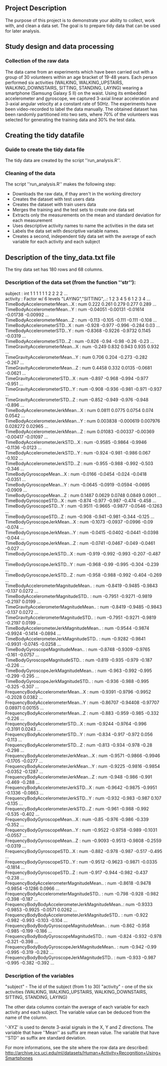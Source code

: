 ## Project Description
The purpose of this project is to demonstrate your ability to collect, work with, and clean a data set. The goal is to prepare tidy data that can be used for later analysis.

## Study design and data processing

### Collection of the raw data
The data came from an experiments which have been carried out with a group of 30 volunteers within an age bracket of 19-48 years. Each person performed six activities (WALKING, WALKING_UPSTAIRS, WALKING_DOWNSTAIRS, SITTING, STANDING, LAYING) wearing a smartphone (Samsung Galaxy S II) on the waist. Using its embedded accelerometer and gyroscope, we captured 3-axial linear acceleration and 3-axial angular velocity at a constant rate of 50Hz. The experiments have been video-recorded to label the data manually. The obtained dataset has been randomly partitioned into two sets, where 70% of the volunteers was selected for generating the training data and 30% the test data. 

## Creating the tidy datafile

### Guide to create the tidy data file
The tidy data are created by the script ''run_analysis.R''.

### Cleaning of the data
The script ''run_analysis.R'' makes the following step:
* Downloads the raw data, if thay aren't in the working directory
* Creates the dataset with test users data 
* Creates the dataset with train users data
* Merges the training and the test sets to create one data set
* Extracts only the measurements on the mean and standard deviation for each measurement
* Uses descriptive activity names to name the activities in the data set
* Labels the data set with descriptive variable names.
* Creates a second, independent tidy data set with the average of each variable for each activity and each subject

## Description of the tiny_data.txt file
The tiny data set has 180 rows and 68 columns.

### Description of the data set (from the function ''str''):

subject                                          : int  1 1 1 1 1 1 2 2 2 2 ...  
activity                                         : Factor w/ 6 levels "LAYING","SITTING",..: 1 2 3 4 5 6 1 2 3 4 ...  
TimeBodyAccelerometerMean...X                    : num  0.222 0.261 0.279 0.277 0.289 ...  
TimeBodyAccelerometerMean...Y                    : num  -0.04051 -0.00131 -0.01614 -0.01738 -0.00992 ...  
TimeBodyAccelerometerMean...Z                    : num  -0.113 -0.105 -0.111 -0.111 -0.108 ...  
TimeBodyAccelerometerSTD...X                     : num  -0.928 -0.977 -0.996 -0.284 0.03 ...  
TimeBodyAccelerometerSTD...Y                     : num  -0.8368 -0.9226 -0.9732 0.1145 -0.0319 ...  
TimeBodyAccelerometerSTD...Z                     : num  -0.826 -0.94 -0.98 -0.26 -0.23 ...  
TimeGravityAccelerometerMean...X                 : num  -0.249 0.832 0.943 0.935 0.932 ...  
TimeGravityAccelerometerMean...Y                 : num  0.706 0.204 -0.273 -0.282 -0.267 ...  
TimeGravityAccelerometerMean...Z                 : num  0.4458 0.332 0.0135 -0.0681 -0.0621 ...  
TimeGravityAccelerometerSTD...X                  : num  -0.897 -0.968 -0.994 -0.977 -0.951 ...  
TimeGravityAccelerometerSTD...Y                  : num  -0.908 -0.936 -0.981 -0.971 -0.937 ...  
TimeGravityAccelerometerSTD...Z                  : num  -0.852 -0.949 -0.976 -0.948 -0.896 ...  
TimeBodyAccelerometerJerkMean...X                : num  0.0811 0.0775 0.0754 0.074 0.0542 ...  
TimeBodyAccelerometerJerkMean...Y                : num  0.003838 -0.000619 0.007976 0.028272 0.02965 ...  
TimeBodyAccelerometerJerkMean...Z                : num  0.01083 -0.00337 -0.00369 -0.00417 -0.01097 ...  
TimeBodyAccelerometerJerkSTD...X                 : num  -0.9585 -0.9864 -0.9946 -0.1136 -0.0123 ...  
TimeBodyAccelerometerJerkSTD...Y                 : num  -0.924 -0.981 -0.986 0.067 -0.102 ...  
TimeBodyAccelerometerJerkSTD...Z                 : num  -0.955 -0.988 -0.992 -0.503 -0.346 ...  
TimeBodyGyroscopeMean...X                        : num  -0.0166 -0.0454 -0.024 -0.0418 -0.0351 ...  
TimeBodyGyroscopeMean...Y                        : num  -0.0645 -0.0919 -0.0594 -0.0695 -0.0909 ...  
TimeBodyGyroscopeMean...Z                        : num  0.1487 0.0629 0.0748 0.0849 0.0901 ...  
TimeBodyGyroscopeSTD...X                         : num  -0.874 -0.977 -0.987 -0.474 -0.458 ...  
TimeBodyGyroscopeSTD...Y                         : num  -0.9511 -0.9665 -0.9877 -0.0546 -0.1263 ...  
TimeBodyGyroscopeSTD...Z                         : num  -0.908 -0.941 -0.981 -0.344 -0.125 ...  
TimeBodyGyroscopeJerkMean...X                    : num  -0.1073 -0.0937 -0.0996 -0.09 -0.074 ...  
TimeBodyGyroscopeJerkMean...Y                    : num  -0.0415 -0.0402 -0.0441 -0.0398 -0.044 ...  
TimeBodyGyroscopeJerkMean...Z                    : num  -0.0741 -0.0467 -0.049 -0.0461 -0.027 ...  
TimeBodyGyroscopeJerkSTD...X                     : num  -0.919 -0.992 -0.993 -0.207 -0.487 ...  
TimeBodyGyroscopeJerkSTD...Y                     : num  -0.968 -0.99 -0.995 -0.304 -0.239 ...  
TimeBodyGyroscopeJerkSTD...Z                     : num  -0.958 -0.988 -0.992 -0.404 -0.269 ...  
TimeBodyAccelerometerMagnitudeMean..             : num  -0.8419 -0.9485 -0.9843 -0.137 0.0272 ...  
TimeBodyAccelerometerMagnitudeSTD..              : num  -0.7951 -0.9271 -0.9819 -0.2197 0.0199 ...  
TimeGravityAccelerometerMagnitudeMean..          : num  -0.8419 -0.9485 -0.9843 -0.137 0.0272 ...  
TimeGravityAccelerometerMagnitudeSTD..           : num  -0.7951 -0.9271 -0.9819 -0.2197 0.0199 ...  
TimeBodyAccelerometerJerkMagnitudeMean..         : num  -0.9544 -0.9874 -0.9924 -0.1414 -0.0894 ...  
TimeBodyAccelerometerJerkMagnitudeSTD..          : num  -0.9282 -0.9841 -0.9931 -0.0745 -0.0258 ...  
TimeBodyGyroscopeMagnitudeMean..                 : num  -0.8748 -0.9309 -0.9765 -0.161 -0.0757 ...  
TimeBodyGyroscopeMagnitudeSTD..                  : num  -0.819 -0.935 -0.979 -0.187 -0.226 ...  
TimeBodyGyroscopeJerkMagnitudeMean..             : num  -0.963 -0.992 -0.995 -0.299 -0.295 ...  
TimeBodyGyroscopeJerkMagnitudeSTD..              : num  -0.936 -0.988 -0.995 -0.325 -0.307 ...  
FrequencyBodyAccelerometerMean...X               : num  -0.9391 -0.9796 -0.9952 -0.2028 0.0382 ...  
FrequencyBodyAccelerometerMean...Y               : num  -0.86707 -0.94408 -0.97707 0.08971 0.00155 ...  
FrequencyBodyAccelerometerMean...Z               : num  -0.883 -0.959 -0.985 -0.332 -0.226 ...  
FrequencyBodyAccelerometerSTD...X                : num  -0.9244 -0.9764 -0.996 -0.3191 0.0243 ...  
FrequencyBodyAccelerometerSTD...Y                : num  -0.834 -0.917 -0.972 0.056 -0.113 ...  
FrequencyBodyAccelerometerSTD...Z                : num  -0.813 -0.934 -0.978 -0.28 -0.298 ...  
FrequencyBodyAccelerometerJerkMean...X           : num  -0.9571 -0.9866 -0.9946 -0.1705 -0.0277 ...  
FrequencyBodyAccelerometerJerkMean...Y           : num  -0.9225 -0.9816 -0.9854 -0.0352 -0.1287 ...  
FrequencyBodyAccelerometerJerkMean...Z           : num  -0.948 -0.986 -0.991 -0.469 -0.288 ...  
FrequencyBodyAccelerometerJerkSTD...X            : num  -0.9642 -0.9875 -0.9951 -0.1336 -0.0863 ...  
FrequencyBodyAccelerometerJerkSTD...Y            : num  -0.932 -0.983 -0.987 0.107 -0.135 ...  
FrequencyBodyAccelerometerJerkSTD...Z            : num  -0.961 -0.988 -0.992 -0.535 -0.402 ...  
FrequencyBodyGyroscopeMean...X                   : num  -0.85 -0.976 -0.986 -0.339 -0.352 ...  
FrequencyBodyGyroscopeMean...Y                   : num  -0.9522 -0.9758 -0.989 -0.1031 -0.0557 ...  
FrequencyBodyGyroscopeMean...Z                   : num  -0.9093 -0.9513 -0.9808 -0.2559 -0.0319 ...  
FrequencyBodyGyroscopeSTD...X                    : num  -0.882 -0.978 -0.987 -0.517 -0.495 ...  
FrequencyBodyGyroscopeSTD...Y                    : num  -0.9512 -0.9623 -0.9871 -0.0335 -0.1814 ...  
FrequencyBodyGyroscopeSTD...Z                    : num  -0.917 -0.944 -0.982 -0.437 -0.238 ...  
FrequencyBodyAccelerometerMagnitudeMean..        : num  -0.8618 -0.9478 -0.9854 -0.1286 0.0966 ...  
FrequencyBodyAccelerometerMagnitudeSTD..         : num  -0.798 -0.928 -0.982 -0.398 -0.187 ...  
FrequencyBodyBodyAccelerometerJerkMagnitudeMean..: num  -0.9333 -0.9853 -0.9925 -0.0571 0.0262 ...  
FrequencyBodyBodyAccelerometerJerkMagnitudeSTD.. : num  -0.922 -0.982 -0.993 -0.103 -0.104 ...  
FrequencyBodyBodyGyroscopeMagnitudeMean..        : num  -0.862 -0.958 -0.985 -0.199 -0.186 ...  
FrequencyBodyBodyGyroscopeMagnitudeSTD..         : num  -0.824 -0.932 -0.978 -0.321 -0.398 ...  
FrequencyBodyBodyGyroscopeJerkMagnitudeMean..    : num  -0.942 -0.99 -0.995 -0.319 -0.282 ...  
FrequencyBodyBodyGyroscopeJerkMagnitudeSTD..     : num  -0.933 -0.987 -0.995 -0.382 -0.392 ...  
 
### Description of the variables

"subject" - The id of the subject (from 1 to 30)
"activity" - one of the six activities (WALKING, WALKING_UPSTAIRS, WALKING_DOWNSTAIRS, SITTING, STANDING, LAYING)

The other data columns contain the average of each variable for each activity and each subject.
The variable value can be deduced from the name of the column.

'-XYZ' is used to denote 3-axial signals in the X, Y and Z directions.
The variable that have ''Mean'' as suffix are mean value.
The variable that have ''STD'' as suffix are standard deviation.

For more informations, see the site where the row data are described: http://archive.ics.uci.edu/ml/datasets/Human+Activity+Recognition+Using+Smartphones
